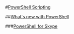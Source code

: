 #[PowerShell Scripting](index.md)

##[What's new with PowerShell](overview.md)

###[PowerShell for Skype](intro.md)
